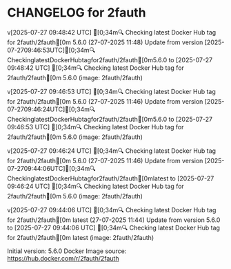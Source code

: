 CHANGELOG for 2fauth
===================
v[2025-07-27 09:48:42 UTC] [0;34m🔍 Checking latest Docker Hub tag for 2fauth/2fauth[0m
5.6.0 (27-07-2025 11:48)
    Update from version [2025-07-2709:46:53UTC][0;34m🔍CheckinglatestDockerHubtagfor2fauth/2fauth[0m5.6.0 to [2025-07-27 09:48:42 UTC] [0;34m🔍 Checking latest Docker Hub tag for 2fauth/2fauth[0m
5.6.0 (image: 2fauth/2fauth)


v[2025-07-27 09:46:53 UTC] [0;34m🔍 Checking latest Docker Hub tag for 2fauth/2fauth[0m
5.6.0 (27-07-2025 11:46)
    Update from version [2025-07-2709:46:24UTC][0;34m🔍CheckinglatestDockerHubtagfor2fauth/2fauth[0m5.6.0 to [2025-07-27 09:46:53 UTC] [0;34m🔍 Checking latest Docker Hub tag for 2fauth/2fauth[0m
5.6.0 (image: 2fauth/2fauth)


v[2025-07-27 09:46:24 UTC] [0;34m🔍 Checking latest Docker Hub tag for 2fauth/2fauth[0m
5.6.0 (27-07-2025 11:46)
    Update from version [2025-07-2709:44:06UTC][0;34m🔍CheckinglatestDockerHubtagfor2fauth/2fauth[0mlatest to [2025-07-27 09:46:24 UTC] [0;34m🔍 Checking latest Docker Hub tag for 2fauth/2fauth[0m
5.6.0 (image: 2fauth/2fauth)


v[2025-07-27 09:44:06 UTC] [0;34m🔍 Checking latest Docker Hub tag for 2fauth/2fauth[0m
latest (27-07-2025 11:44)
    Update from version 5.6.0 to [2025-07-27 09:44:06 UTC] [0;34m🔍 Checking latest Docker Hub tag for 2fauth/2fauth[0m
latest (image: 2fauth/2fauth)



Initial version: 5.6.0
Docker Image source: https://hub.docker.com/r/2fauth/2fauth

